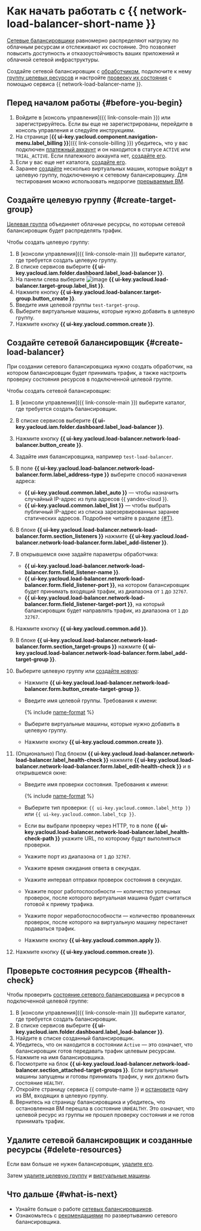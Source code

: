 # Как начать работать с {{ network-load-balancer-short-name }}

[Сетевые балансировщики](concepts/index.md) равномерно распределяют нагрузку по облачным ресурсам и отслеживают их состояние. Это позволяет повысить доступность и отказоустойчивость ваших приложений и облачной сетевой инфраструктуры. 

Создайте сетевой балансировщик с [обработчиком](concepts/listener.md), подключите к нему [группу целевых ресурсов](concepts/target-resources) и настройте [проверку их состояния](concepts/health-check.md) с помощью сервиса {{ network-load-balancer-name }}.

## Перед началом работы {#before-you-begin}

1. Войдите в [консоль управления]({{ link-console-main }}) или зарегистрируйтесь. Если вы еще не зарегистрированы, перейдите в консоль управления и следуйте инструкциям.
1. На странице [**{{ ui-key.yacloud.component.navigation-menu.label_billing }}**]({{ link-console-billing }}) убедитесь, что у вас подключен [платежный аккаунт](../billing/concepts/billing-account.md) и он находится в статусе `ACTIVE` или `TRIAL_ACTIVE`. Если платежного аккаунта нет, [создайте его](../billing/quickstart/index.md#create_billing_account).
1. Если у вас еще нет каталога, [создайте его](../resource-manager/operations/folder/create.md).
1. Заранее [создайте](../compute/quickstart/quick-create-linux.md) несколько виртуальных машин, которые войдут в целевую группу, подключенную к сетевому балансировщику. Для тестирования можно использовать недорогие [прерываемые ВМ](../compute/concepts/preemptible-vm.md).

## Создайте целевую группу {#create-target-group}

[Целевая группа](concepts/target-resources.md) объединяет облачные ресурсы, по которым сетевой балансировщик будет распределять трафик. 

Чтобы создать целевую группу:

1. В [консоли управления]({{ link-console-main }}) выберите каталог, где требуется создать целевую группу.
1. В списке сервисов выберите **{{ ui-key.yacloud.iam.folder.dashboard.label_load-balancer }}**.
1. На панели слева выберите ![image](../_assets/console-icons/target.svg) **{{ ui-key.yacloud.load-balancer.target-group.label_list }}**.
1. Нажмите кнопку **{{ ui-key.yacloud.load-balancer.target-group.button_create }}**.
1. Введите имя целевой группы `test-target-group`.
1. Выберите виртуальные машины, которые нужно добавить в целевую группу.
1. Нажмите кнопку **{{ ui-key.yacloud.common.create }}**.


## Создайте сетевой балансировщик {#create-load-balancer}

При создании сетевого балансировщика нужно создать обработчик, на котором балансировщик будет принимать трафик, а также настроить проверку состояния ресурсов в подключенной целевой группе.

Чтобы создать сетевой балансировщик:
  
1. В [консоли управления]({{ link-console-main }}) выберите каталог, где требуется создать балансировщик.
1. В списке сервисов выберите **{{ ui-key.yacloud.iam.folder.dashboard.label_load-balancer }}**.
1. Нажмите кнопку **{{ ui-key.yacloud.load-balancer.network-load-balancer.button_create }}**.
1. Задайте имя балансировщика, например `test-load-balancer`.
1. В поле **{{ ui-key.yacloud.load-balancer.network-load-balancer.form.label_address-type }}** выберите способ назначения адреса:

   * **{{ ui-key.yacloud.common.label_auto }}** — чтобы назначить случайный IP-адрес из пула адресов {{ yandex-cloud }}.
   * **{{ ui-key.yacloud.common.label_list }}** — чтобы выбрать публичный IP-адрес из списка зарезервированных заранее статических адресов. Подробнее читайте в разделе [{#T}](../vpc/operations/set-static-ip.md).

1. В блоке **{{ ui-key.yacloud.load-balancer.network-load-balancer.form.section_listeners }}** нажмите **{{ ui-key.yacloud.load-balancer.network-load-balancer.form.label_add-listener }}**.
1. В открывшемся окне задайте параметры обработчика:
  
   * **{{ ui-key.yacloud.load-balancer.network-load-balancer.form.field_listener-name }}**.
   * **{{ ui-key.yacloud.load-balancer.network-load-balancer.form.field_listener-port }}**, на котором балансировщик будет принимать входящий трафик, из диапазона от `1` до `32767`.
   * **{{ ui-key.yacloud.load-balancer.network-load-balancer.form.field_listener-target-port }}**, на который балансировщик будет направлять трафик, из диапазона от `1` до `32767`.

1. Нажмите кнопку **{{ ui-key.yacloud.common.add }}**.
1. В блоке **{{ ui-key.yacloud.load-balancer.network-load-balancer.form.section_target-groups }}** нажмите **{{ ui-key.yacloud.load-balancer.network-load-balancer.form.label_add-target-group }}**.
1. Выберите целевую группу или [создайте новую](operations/target-group-create.md):
  
   * Нажмите **{{ ui-key.yacloud.load-balancer.network-load-balancer.form.button_create-target-group }}**.
   * Введите имя целевой группы. Требования к имени:

     {% include [name-format](../_includes/name-format.md) %}
  
   * Выберите виртуальные машины, которые нужно добавить в целевую группу.
   * Нажмите кнопку **{{ ui-key.yacloud.common.create }}**.

1. (Опционально) Под блоком **{{ ui-key.yacloud.load-balancer.network-load-balancer.label_health-check }}** нажмите **{{ ui-key.yacloud.load-balancer.network-load-balancer.form.label_edit-health-check }}** и в открывшемся окне:
  
   * Введите имя проверки состояния. Требования к имени:

     {% include [name-format](../_includes/name-format.md) %}
  
   * Выберите тип проверки: `{{ ui-key.yacloud.common.label_http }}` или `{{ ui-key.yacloud.common.label_tcp }}`.
   * Если вы выбрали проверку через HTTP, то в поле **{{ ui-key.yacloud.load-balancer.network-load-balancer.label_health-check-path }}** укажите URL, по которому будут выполняться проверки.
   * Укажите порт из диапазона от `1` до `32767`.
   * Укажите время ожидания ответа в секундах.
   * Укажите интервал отправки проверок состояния в секундах.
   * Укажите порог работоспособности — количество успешных проверок, после которого виртуальная машина будет считаться готовой к приему трафика.
   * Укажите порог неработоспособности — количество проваленных проверок, после которого на виртуальную машину перестанет подаваться трафик.
   * Нажмите кнопку **{{ ui-key.yacloud.common.apply }}**.
  
1. Нажмите кнопку **{{ ui-key.yacloud.common.create }}**.


## Проверьте состояния ресурсов {#health-check}

Чтобы проверить [состояние сетевого балансировщика](concepts/index.md#lb-statuses) и ресурсов в подключенной целевой группе:

1. В [консоли управления]({{ link-console-main }}) выберите каталог, где требуется создать балансировщик.
1. В списке сервисов выберите **{{ ui-key.yacloud.iam.folder.dashboard.label_load-balancer }}**.
1. Найдите в списке созданный балансировщик.
1. Убедитесь, что он находится в состоянии `Active` — это означает, что балансировщик готов передавать трафик целевым ресурсам.
1. Нажмите на имя балансировщика.
1. Посмотрите на блок **{{ ui-key.yacloud.load-balancer.network-load-balancer.section_attached-target-groups }}**. Если виртуальные машины запущены и готовы принимать трафик, у них должно быть состояние `HEALTHY`.
1. Откройте страницу сервиса {{ compute-name }} и [остановите](../compute/operations/vm-control/vm-stop-and-start.md#stop) одну из ВМ, входящих в целевую группу.
1. Вернитесь на страницу балансировщика и убедитесь, что остановленная ВМ перешла в состояние `UNHEALTHY`. Это означает, что целевой ресурс из группы не прошел проверку состояния и не готов принимать трафик.


## Удалите сетевой балансировщик и созданные ресурсы {#delete-resources}

Если вам больше не нужен балансировщик, [удалите его](operations/load-balancer-delete.md).

Затем [удалите целевую группу](operations/target-group-delete.md) и [виртуальные машины](../compute/operations/vm-control/vm-delete.md).


## Что дальше {#what-is-next}

* Узнайте больше о работе [сетевых балансировщиков](concepts/index.md).
* Ознакомьтесь с [рекомендациями](concepts/best-practices.md) по развертыванию сетевого балансировщика.

